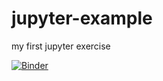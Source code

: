 # jupyter-example
my first jupyter exercise

[![Binder](https://mybinder.org/badge_logo.svg)](https://mybinder.org/v2/gh/talvesoliv/jupyter-example/master)
